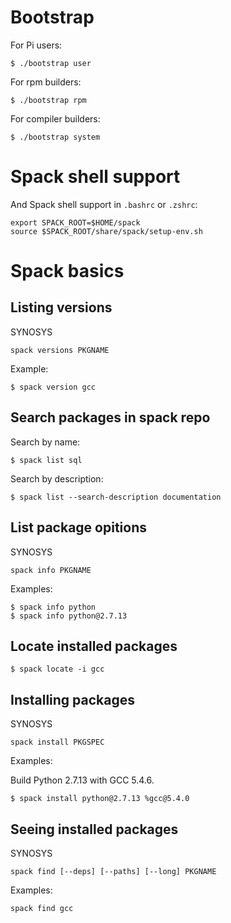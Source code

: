 Bootstrap
=======

For Pi users:

	$ ./bootstrap user

For rpm builders:

	$ ./bootstrap rpm

For compiler builders:

	$ ./bootstrap system

Spack shell support
======

And Spack shell support in `.bashrc` or `.zshrc`:

	export SPACK_ROOT=$HOME/spack
	source $SPACK_ROOT/share/spack/setup-env.sh

Spack basics
=======

Listing versions
------

SYNOSYS

	spack versions PKGNAME

Example:

	$ spack version gcc

Search packages in spack repo
------

Search by name:

	$ spack list sql

Search by description:

	$ spack list --search-description documentation

List package opitions
------

SYNOSYS

	spack info PKGNAME	

Examples:

	$ spack info python
	$ spack info python@2.7.13 

Locate installed packages
-----

	$ spack locate -i gcc
	
Installing packages
------

SYNOSYS

	spack install PKGSPEC

Examples:

Build Python 2.7.13 with GCC 5.4.6.
	
	$ spack install python@2.7.13 %gcc@5.4.0

Seeing installed packages
------

SYNOSYS
	
	spack find [--deps] [--paths] [--long] PKGNAME 

Examples:

	spack find gcc	


